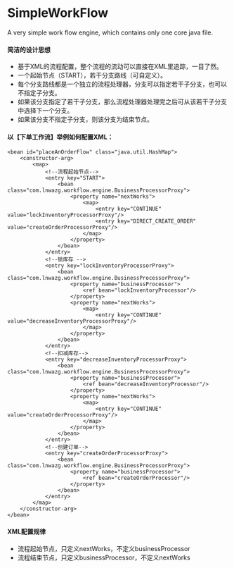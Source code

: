 # SimpleWorkFlow
A very simple work flow engine, which contains only one core java file.

#### 简洁的设计思想
- 基于XML的流程配置，整个流程的流动可以直接在XML里追踪，一目了然。
- 一个起始节点（START），若干分支路线（可自定义）。  
- 每个分支路线都是一个独立的流程处理器，分支可以指定若干子分支，也可以不指定子分支。
- 如果该分支指定了若干子分支，那么流程处理器处理完之后可从该若干子分支中选择下一个分支。
- 如果该分支不指定子分支，则该分支为结束节点。

#### 以【下单工作流】举例如何配置XML：
```
<bean id="placeAnOrderFlow" class="java.util.HashMap">
    <constructor-arg>
        <map>
            <!--流程起始节点-->
            <entry key="START">
                <bean class="com.lnwazg.workflow.engine.BusinessProcessorProxy">
                    <property name="nextWorks">
                        <map>
                            <entry key="CONTINUE" value="lockInventoryProcessorProxy"/>
                            <entry key="DIRECT_CREATE_ORDER" value="createOrderProcessorProxy"/>
                        </map>
                    </property>
                </bean>
            </entry>
            <!--锁库存 -->
            <entry key="lockInventoryProcessorProxy">
                <bean class="com.lnwazg.workflow.engine.BusinessProcessorProxy">
                    <property name="businessProcessor">
                        <ref bean="lockInventoryProcessor"/>
                    </property>
                    <property name="nextWorks">
                        <map>
                            <entry key="CONTINUE" value="decreaseInventoryProcessorProxy"/>
                        </map>
                    </property>
                </bean>
            </entry>
            <!--扣减库存-->
            <entry key="decreaseInventoryProcessorProxy">
                <bean class="com.lnwazg.workflow.engine.BusinessProcessorProxy">
                    <property name="businessProcessor">
                        <ref bean="decreaseInventoryProcessor"/>
                    </property>
                    <property name="nextWorks">
                        <map>
                            <entry key="CONTINUE" value="createOrderProcessorProxy"/>
                        </map>
                    </property>
                </bean>
            </entry>
            <!--创建订单-->
            <entry key="createOrderProcessorProxy">
                <bean class="com.lnwazg.workflow.engine.BusinessProcessorProxy">
                    <property name="businessProcessor">
                        <ref bean="createOrderProcessor"/>
                    </property>
                </bean>
            </entry>
        </map>
    </constructor-arg>
</bean>
```

#### XML配置规律   
- 流程起始节点，只定义nextWorks，不定义businessProcessor  
- 流程结束节点，只定义businessProcessor，不定义nextWorks  
